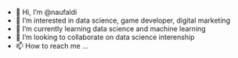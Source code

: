 - 👋 Hi, I’m @naufaldi
- 👀 I’m interested in data science, game developer, digital marketing
- 🌱 I’m currently learning data science and machine learning
- 💞️ I’m looking to collaborate on data science interenship
- 📫 How to reach me ...

<!---
naufaldi001/naufaldi001 is a ✨ special ✨ repository because its `README.md` (this file) appears on your GitHub profile.
You can click the Preview link to take a look at your changes.
--->
